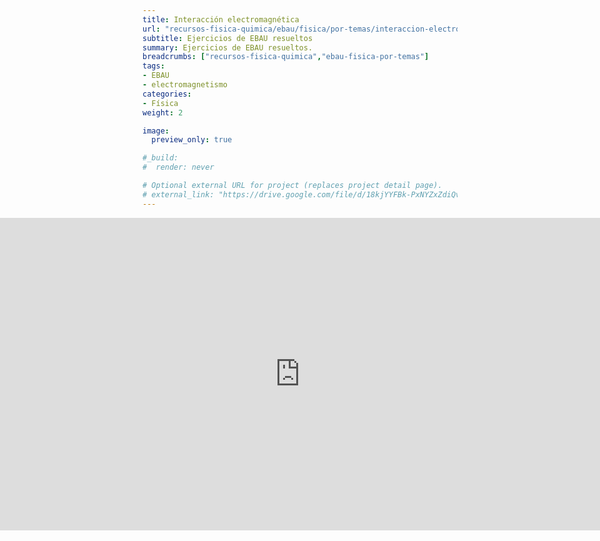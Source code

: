 ```yaml
---
title: Interacción electromagnética
url: "recursos-fisica-quimica/ebau/fisica/por-temas/interaccion-electromagnetica"
subtitle: Ejercicios de EBAU resueltos
summary: Ejercicios de EBAU resueltos.
breadcrumbs: ["recursos-fisica-quimica","ebau-fisica-por-temas"]
tags:
- EBAU
- electromagnetismo
categories:
- Física
weight: 2

image:
  preview_only: true

#_build:
#  render: never

# Optional external URL for project (replaces project detail page).
# external_link: "https://drive.google.com/file/d/18kjYYFBk-PxNYZxZdiQvlrsMTDK2eiQK/view"
---
```


<iframe src="https://drive.google.com/file/d/18kjYYFBk-PxNYZxZdiQvlrsMTDK2eiQK/preview" style="width: 100vw; height: 500px; position: relative; left: 50%; right: 50%; margin-left: -50vw; margin-right: -50vw;" frameborder="0"></iframe>